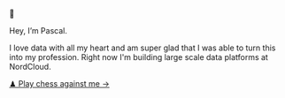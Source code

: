 🐼

Hey, I’m Pascal.

I love data with all my heart and am super glad that I was able to turn this into my profession. 
Right now I'm building large scale data platforms at NordCloud. 

[♟ Play chess against me &rarr;](https://www.chess.com/play/milotas) <br />
